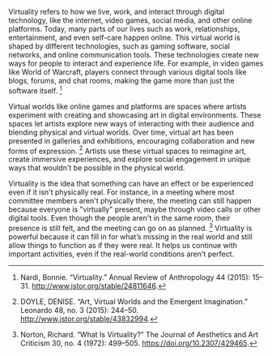 Virtuality refers to how we live, work, and interact through digital technology, like the internet, video games, social media, and other online platforms.
Today, many parts of our lives such as work, relationships, entertainment, and even self-care happen online.
This virtual world is shaped by different technologies, such as gaming software, social networks, and online communication tools.
These technologies create new ways for people to interact and experience life.
For example, in video games like World of Warcraft, players connect through various digital tools like blogs,
forums, and chat rooms, making the game more than just the software itself. [^nardi15virtuality]


Virtual worlds like online games and platforms are spaces where artists experiment with creating and showcasing art in digital environments. 
These spaces let artists explore new ways of interacting with their audience and blending physical and virtual worlds.
Over time, virtual art has been presented in galleries and exhibitions, encouraging collaboration and new forms of expression. [^doyle15art] 
Artists use these virtual spaces to reimagine art, create immersive experiences, and explore social engagement in unique ways that wouldn't be possible in the physical world.


Virtuality is the idea that something can have an effect or be experienced even if it isn't physically real.
For instance, in a meeting where most committee members aren't physically there, the meeting can still happen because everyone is "virtually" present,
maybe through video calls or other digital tools. Even though the people aren't in the same room,
their presence is still felt, and the meeting can go on as planned. [^norton72what]
Virtuality is powerful because it can fill in for what’s missing in the real world and still allow things to function as if they were real.
It helps us continue with important activities, even if the real-world conditions aren't perfect.




[^doyle15art]: DOYLE, DENISE. “Art, Virtual Worlds and the Emergent Imagination.” Leonardo 48, no. 3 (2015): 244–50. http://www.jstor.org/stable/43832994.

[^nardi15virtuality]: Nardi, Bonnie. “Virtuality.” Annual Review of Anthropology 44 (2015): 15–31. http://www.jstor.org/stable/24811646.

[^norton72what]: Norton, Richard. “What Is Virtuality?” The Journal of Aesthetics and Art Criticism 30, no. 4 (1972): 499–505. https://doi.org/10.2307/429465.
